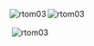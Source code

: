 <p align="left">
</p>

<div display="flex" flex-direction="column">
  
<p><img align="left" src="https://github-readme-stats.vercel.app/api/top-langs?username=rtom03&show_icons=true&locale=en&layout=compact" alt="rtom03" /></p>
<p><img align="center" src="https://github-readme-streak-stats.herokuapp.com/?user=rtom03&" alt="rtom03" /></p>

</div>
<p>&nbsp;<img align="center" src="https://github-readme-stats.vercel.app/api?username=rtom03&show_icons=true&locale=en" alt="rtom03" /></p>

